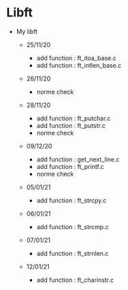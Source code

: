 # Libft

* My libft
    * 25/11/20
        * add function : ft_itoa_base.c
        * add function : ft_intlen_base.c

    * 26/11/20
        * norme check

    * 28/11/20
        * add function : ft_putchar.c
        * add function : ft_putstr.c
        * norme check
    
    * 09/12/20
        * add function : get_next_line.c
        * add function : ft_printf.c
        * norme check

	* 05/01/21
		* add function : ft_strcpy.c
    
    * 06/01/21
        * add function : ft_strcmp.c
    
    * 07/01/21
        * add function : ft_strnlen.c

    * 12/01/21
        * add function : ft_charinstr.c
    
